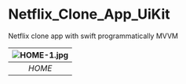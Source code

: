 # Netflix_Clone_App_UiKit
Netflix clone app with swift programmatically MVVM

| ![HOME-1.jpg](https://github.com/aliaydogdu000/Netflix_Clone_App_UiKit/assets/86653103/02532173-c545-4f6d-a90d-e64db9353964) | 
|:--:| 
| *HOME* |

